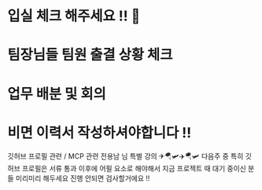 # 입실 체크 해주세요 !! 💌

# 팀장님들 팀원 출결 상황 체크
# 업무 배분 및 회의
# 비면 이력서 작성하셔야합니다 !!

깃허브 프로필 관련 / MCP 관련 
전용남 님 특별 강의 ✈🪂🛩✈🪂🛩 다음주 중
특히 깃허브 프로필은 서류 통과 이후에 어필 요소로 해야해서
지금 프로젝트 때 대기 중이신 분들 미리미리 해두세요
진행 안되면 검사할거에요 !!